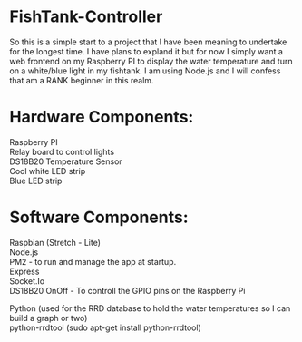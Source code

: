 # FishTank-Controller
So this is a simple start to a project that I have been meaning to undertake for the longest time.  I have plans to expland it but for now I simply want a web frontend on my Raspberry PI to display the water temperature and turn on a white/blue light in my fishtank.  I am using Node.js and I will confess that am a RANK beginner in this realm.

Hardware Components:  
====================  
Raspberry PI  
Relay board to control lights  
DS18B20 Temperature Sensor  
Cool white LED strip  
Blue LED strip  

Software Components:  
====================
Raspbian (Stretch - Lite)  
Node.js  
PM2 - to run and manage the app at startup.  
Express  
Socket.Io  
DS18B20
OnOff - To controll the GPIO pins on the Raspberry Pi  
  
Python (used for the RRD database to hold the water temperatures so I can build a graph or two)  
python-rrdtool (sudo apt-get install python-rrdtool)  

